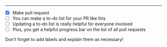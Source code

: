 
---

- [x] Make pull request
- [ ] You can make a to-do list for your PR like this
- [ ] Updating a to-do list is really helpful for everyone involved
- [ ] Plus, you get a helpful progress bar on the list of all pull requests

Don't forget to add labels and explain them as necessary!